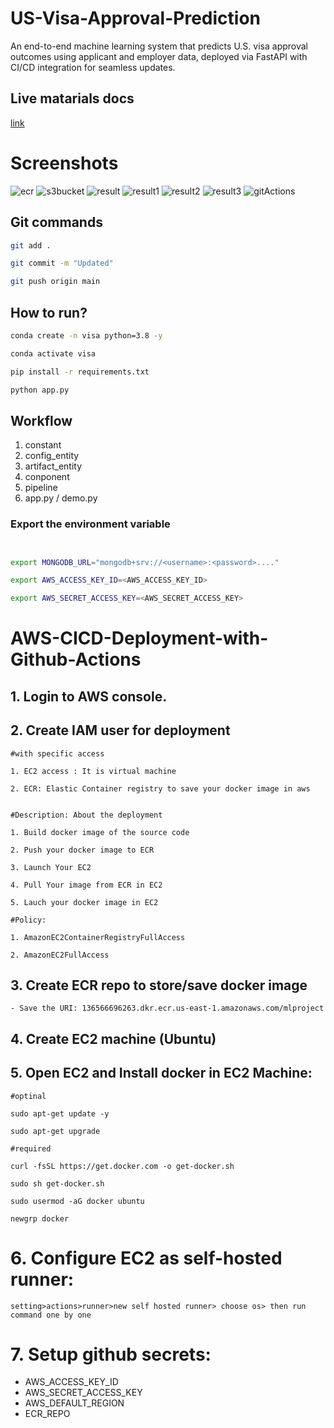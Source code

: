 # US-Visa-Approval-Prediction
An end-to-end machine learning system that predicts U.S. visa approval outcomes using applicant and employer data, deployed via FastAPI with CI/CD integration for seamless updates.

## Live matarials docs

[link](https://docs.google.com/document/d/1UFiHnyKRqgx8Lodsvdzu58LbVjdWHNf-uab2WmhE0A4/edit?usp=sharing)

# Screenshots
![ecr](https://github.com/Tanujkumar24/US_VISA_APPROVAL_ML_PROJECT/blob/main/ecr.png)
![s3bucket](https://github.com/Tanujkumar24/US_VISA_APPROVAL_ML_PROJECT/blob/main/s3bucket.png)
![result](https://github.com/Tanujkumar24/US_VISA_APPROVAL_ML_PROJECT/blob/main/result.png)
![result1](https://github.com/Tanujkumar24/US_VISA_APPROVAL_ML_PROJECT/blob/main/result1.png)
![result2](https://github.com/Tanujkumar24/US_VISA_APPROVAL_ML_PROJECT/blob/main/reslut2.png)
![result3](https://github.com/Tanujkumar24/US_VISA_APPROVAL_ML_PROJECT/blob/main/result3.png)
![gitActions](https://github.com/Tanujkumar24/US_VISA_APPROVAL_ML_PROJECT/blob/main/gitActions.png)


## Git commands

```bash
git add .

git commit -m "Updated"

git push origin main
```

## How to run?

```bash
conda create -n visa python=3.8 -y
```

```bash
conda activate visa
```

```bash
pip install -r requirements.txt
```

```bash
python app.py
```


## Workflow

1. constant
2. config_entity
3. artifact_entity
4. conponent
5. pipeline
6. app.py / demo.py


### Export the  environment variable
```bash


export MONGODB_URL="mongodb+srv://<username>:<password>...."

export AWS_ACCESS_KEY_ID=<AWS_ACCESS_KEY_ID>

export AWS_SECRET_ACCESS_KEY=<AWS_SECRET_ACCESS_KEY>
```



# AWS-CICD-Deployment-with-Github-Actions

## 1. Login to AWS console.

## 2. Create IAM user for deployment

	#with specific access

	1. EC2 access : It is virtual machine

	2. ECR: Elastic Container registry to save your docker image in aws


	#Description: About the deployment

	1. Build docker image of the source code

	2. Push your docker image to ECR

	3. Launch Your EC2 

	4. Pull Your image from ECR in EC2

	5. Lauch your docker image in EC2

	#Policy:

	1. AmazonEC2ContainerRegistryFullAccess

	2. AmazonEC2FullAccess

	
## 3. Create ECR repo to store/save docker image
    - Save the URI: 136566696263.dkr.ecr.us-east-1.amazonaws.com/mlproject

	
## 4. Create EC2 machine (Ubuntu) 

## 5. Open EC2 and Install docker in EC2 Machine:
	
	
	#optinal

	sudo apt-get update -y

	sudo apt-get upgrade
	
	#required

	curl -fsSL https://get.docker.com -o get-docker.sh

	sudo sh get-docker.sh

	sudo usermod -aG docker ubuntu

	newgrp docker
	
# 6. Configure EC2 as self-hosted runner:
    setting>actions>runner>new self hosted runner> choose os> then run command one by one


# 7. Setup github secrets:

   - AWS_ACCESS_KEY_ID
   - AWS_SECRET_ACCESS_KEY
   - AWS_DEFAULT_REGION
   - ECR_REPO

    
